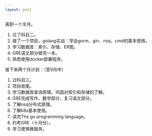 ```yaml
---
layout: post
---
```


离职一个半月。

1. 过了科目二。
2. 接了一个项目，golang实战：学会gorm、gin、nsq、cmd的基本使用。
3. 学习数据库：索引、存储、ER图。
4. GRE语文部分做完一本。
5. 熟悉使用docker部署程序。

接下来两个月计划：（至9月中）

1. 过科目三。
2. 项目收尾。
3. 学习数据库查询原理，巩固对索引和存储的了解。
4. GRE完成写作、数学部分，复习语文部分。
5. 了解nsq分布式原理。
6. 了解k8s基本使用。
7. 读完The go programming language。
8. 约考GRE（十月份）。
9. 学习使用微服务。
